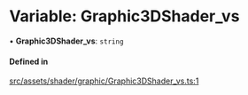 # Variable: Graphic3DShader\_vs

• **Graphic3DShader\_vs**: `string`

#### Defined in

[src/assets/shader/graphic/Graphic3DShader_vs.ts:1](https://github.com/Orillusion/orillusion/blob/main/src/assets/shader/graphic/Graphic3DShader_vs.ts#L1)
